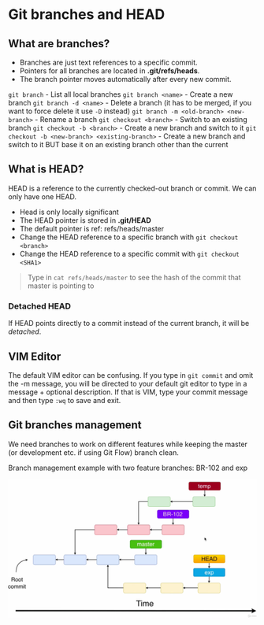 # Git branches and HEAD

## What are branches?
* Branches are just text references to a specific commit.  
* Pointers for all branches are located in **.git/refs/heads**.  
* The branch pointer moves automatically after every new commit.  

`git branch` - List all local branches
`git branch <name>` - Create a new branch
`git branch -d <name>` - Delete a branch (it has to be merged, if you want to force delete it use `-D` instead)
`git branch -m <old-branch> <new-branch>` - Rename a branch
`git checkout <branch>` - Switch to an existing branch
`git checkout -b <branch>` - Create a new branch and switch to it
`git checkout -b <new-branch> <existing-branch>` - Create a new branch and switch to it BUT base it on an existing branch other than the current

## What is HEAD?
HEAD is a reference to the currently checked-out branch or commit. We can only have one HEAD.  
* Head is only locally significant
* The HEAD pointer is stored in **.git/HEAD**
* The default pointer is ref: refs/heads/master
* Change the HEAD reference to a specific branch with `git checkout <branch>`
* Change the HEAD reference to a specific commit with `git checkout <SHA1>`

> Type in `cat refs/heads/master` to see the hash of the commit that master is pointing to

### Detached HEAD
If HEAD points directly to a commit instead of the current branch, it will be *detached*.

## VIM Editor
The default VIM editor can be confusing. If you type in `git commit` and omit the -m message, you will be directed to your default git editor to type in a message + optional description. If that is VIM, type your commit message and then type `:wq` to save and exit.

## Git branches management
We need branches to work on different features while keeping the master (or development etc. if using Git Flow) branch clean.

Branch management example with two feature branches: BR-102 and exp

![Image not found](https://github.com/jacobhal/git-course/blob/master/06_git_branches_and_head/branches.png "branches example")